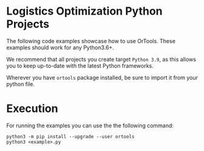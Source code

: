# Logistics Optimization Python Projects
The following code examples showcase how to use OrTools.
These examples should work for any Python3.6+.

We recommend that all projects you create target `Python 3.9`,
as this allows you to keep up-to-date with the latest Python frameworks.

Wherever you have `ortools` package installed, be sure to import it from your python file.

# Execution
For running the examples you can use the the following command:
```shell
python3 -m pip install --upgrade --user ortools
python3 <example>.py
```
